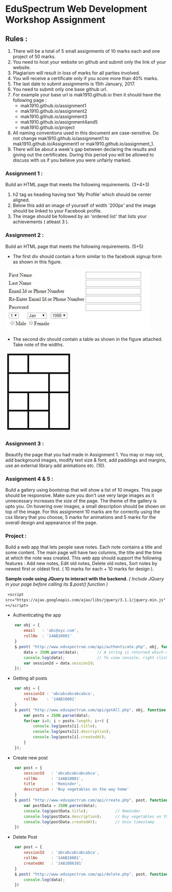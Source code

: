 # EduSpectrum Web Development Workshop Assignment

## Rules :

1. There will be a total of 5 small assignments of 10 marks each and one project of 50 marks.
2. You need to host your website on github and submit only the link of your website.
3. Plagiarism will result in loss of marks for all parties involved. 
4. You will receive a certificate only if you score more than 40% marks.
5. The last date to submit assignments is 15th January, 2017. 
6. You need to submit only one base github url.
7. For example your base url is mak1910.github.io then it should have the following page :
	* mak1910.github.io/assignment1
	* mak1910.github.io/assignment2
	* mak1910.github.io/assignment3
	* mak1910.github.io/assignment4and5
	* mak1910.github.io/project
8. All naming conventions used in this document are case-sensitive. Do not change mak1910.github.io/assignment1 to mak1910.github.io/Assignment1 or mak1910.github.io/assignment_1.
9. There will be about a week's gap between declaring the results and giving out the certificates. During this period you will be allowed to discuss with us if you believe you were unfairly marked. 

### Assignment 1 : 

Build an HTML page that meets the following requirements. (3+4+3)
1. h2 tag as heading having text 'My Profile' which should be center aligned.
2. Below this add an image of yourself of width '200px' and the image should be linked to your Facebook profile.
3. The image should be followed by an 'ordered list' that lists your achievements ( atleast 3 ).

### Assignment 2 : 

Build an HTML page that meets the following requirements. (5+5)

* The first div should contain a form similar to the facebook signup form as shown in this figure.

![Signup parameters](Resources/1.jpg)

* The second div should contain a table as shown in the figure attached. Take note of the widths.

![Table structure](Resources/2.jpg)

### Assignment 3 : 

Beautify the page that you had made in Assignment 1. You may or may not, add background images, modify text size & font, add paddings and margins, use an external library add animations etc. (10).

### Assignment 4 & 5 : 

Build a gallery using bootstrap that will show a list of 10 images. This page should be responsive. Make sure you don't use very large images as it unnecessary increases the size of the page. The theme of the gallery is upto you. On hovering over images, a small description should be shown on top of the image. For this assignment 10 marks are for correctly using the css library that you choose, 5 marks for animations and 5 marks for the overall design and appearance of the page.


### Project : 

Build a web app that lets people save notes. Each note contains a title and some content. The main page will have two columns, the title and the time at which the note was created. This web app should support the following features : Add new notes, Edit old notes, Delete old notes, Sort notes by newest first or oldest first. ( 10 marks for each + 10 marks for design ).

__Sample code using JQuery to interact with the backend.__ 
_( Include JQuery in your page before calling its $.post() function )_

` <script src="https://ajax.googleapis.com/ajax/libs/jquery/3.1.1/jquery.min.js"></script>`

* Authenticating the app
```javascript
	var obj = {
		email 	: 'abc@xyz.com',
		rollNo 	: '14AB10001'
	}
	$.post( "http://www.eduspectrum.com/api/authenticate.php", obj, function( data ) {
		data = JSON.parse(data);		// A string is returned which we convert to an object.
		console.log(data);				// To view console, right click and choose inspect element option. 
		var sessionId = data.sessionId; 
	});
```
* Getting all posts 
```javascript
	var obj = {
		sessionId : 'abcabcabcabcabca',
		rollNo 	  : '14AB10001'
	}
	$.post( "http://www.eduspectrum.com/api/getAll.php", obj, function( data ) {
		var posts = JSON.parse(data);
		for(var i=0; i < posts.length; i++) {
			console.log(posts[i].title);
			console.log(posts[i].description);
			console.log(posts[i].createdAt);
		}
	});
```
* Create new post
```javascript
	var post = {
		sessionId 	: 'abcabcabcabcabca',
		rollNo 	  	: '14AB10001',
		title 		: 'Reminder',
		description : 'Buy vegetables on the way home'
	}
	$.post( "http://www.eduspectrum.com/api/create.php", post, function(data) {
		var postData = JSON.parse(data);
		console.log(postData.title);			// Reminder
		console.log(postData.description);		// Buy vegetables on the way home
		console.log(postData.createdAt);		// Unix timestamp
	})
```
* Delete Post
```javascript
	var post = {
		sessionId 	: 'abcabcabcabcabca',
		rollNo		: '14AB10001',
		createdAt 	: '1481086391'
	}
	$.post( "http://www.eduspectrum.com/api/delete.php", post, function(data) {
		console.log(data);
	})
```